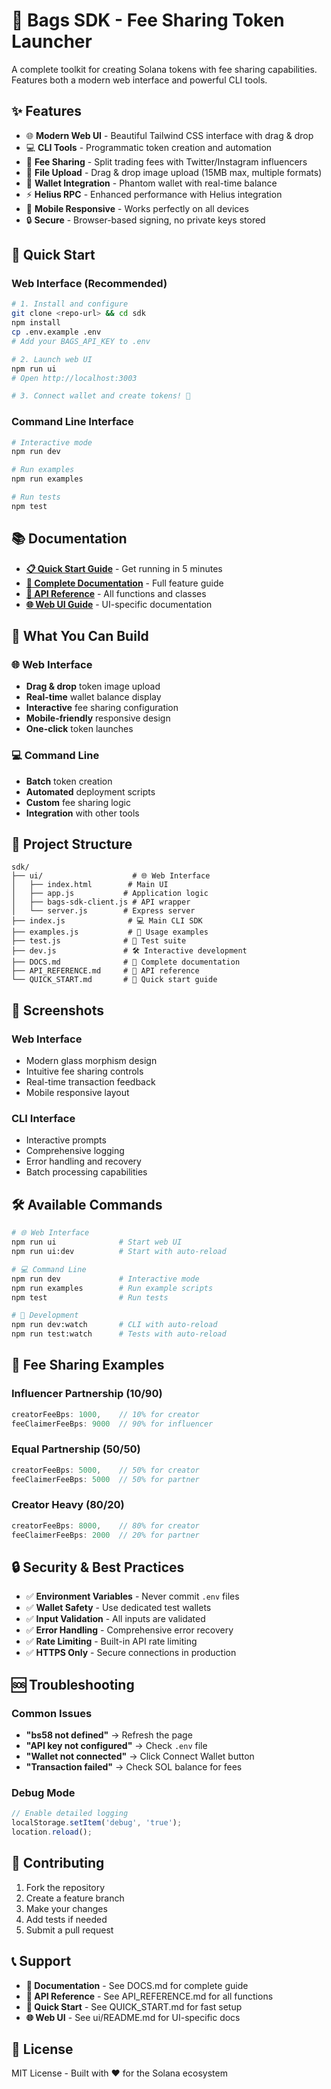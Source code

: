 # 🎒 Bags SDK - Fee Sharing Token Launcher

A complete toolkit for creating Solana tokens with fee sharing capabilities. Features both a modern web interface and powerful CLI tools.

## ✨ Features

- 🌐 **Modern Web UI** - Beautiful Tailwind CSS interface with drag & drop
- 💻 **CLI Tools** - Programmatic token creation and automation
- 🤝 **Fee Sharing** - Split trading fees with Twitter/Instagram influencers
- 📁 **File Upload** - Drag & drop image upload (15MB max, multiple formats)
- 🔗 **Wallet Integration** - Phantom wallet with real-time balance
- ⚡ **Helius RPC** - Enhanced performance with Helius integration
- 📱 **Mobile Responsive** - Works perfectly on all devices
- 🔒 **Secure** - Browser-based signing, no private keys stored

## 🚀 Quick Start

### Web Interface (Recommended)

```bash
# 1. Install and configure
git clone <repo-url> && cd sdk
npm install
cp .env.example .env
# Add your BAGS_API_KEY to .env

# 2. Launch web UI
npm run ui
# Open http://localhost:3003

# 3. Connect wallet and create tokens! 🎉
```

### Command Line Interface

```bash
# Interactive mode
npm run dev

# Run examples
npm run examples

# Run tests
npm test
```

## 📚 Documentation

- **[📋 Quick Start Guide](./QUICK_START.md)** - Get running in 5 minutes
- **[📖 Complete Documentation](./DOCS.md)** - Full feature guide
- **[🔧 API Reference](./API_REFERENCE.md)** - All functions and classes
- **[🌐 Web UI Guide](./ui/README.md)** - UI-specific documentation

## 🎯 What You Can Build

### 🌐 Web Interface
- **Drag & drop** token image upload
- **Real-time** wallet balance display  
- **Interactive** fee sharing configuration
- **Mobile-friendly** responsive design
- **One-click** token launches

### 💻 Command Line
- **Batch** token creation
- **Automated** deployment scripts
- **Custom** fee sharing logic
- **Integration** with other tools

## 📁 Project Structure

```
sdk/
├── ui/                    # 🌐 Web Interface
│   ├── index.html        # Main UI
│   ├── app.js           # Application logic
│   ├── bags-sdk-client.js # API wrapper
│   └── server.js        # Express server
├── index.js              # 💻 Main CLI SDK
├── examples.js           # 📝 Usage examples
├── test.js              # 🧪 Test suite
├── dev.js               # 🛠️ Interactive development
├── DOCS.md              # 📖 Complete documentation
├── API_REFERENCE.md     # 🔧 API reference
└── QUICK_START.md       # 🚀 Quick start guide
```

## 🎨 Screenshots

### Web Interface
- Modern glass morphism design
- Intuitive fee sharing controls
- Real-time transaction feedback
- Mobile responsive layout

### CLI Interface  
- Interactive prompts
- Comprehensive logging
- Error handling and recovery
- Batch processing capabilities

## 🛠️ Available Commands

```bash
# 🌐 Web Interface
npm run ui              # Start web UI
npm run ui:dev          # Start with auto-reload

# 💻 Command Line
npm run dev             # Interactive mode
npm run examples        # Run example scripts
npm test                # Run tests

# 🔧 Development
npm run dev:watch       # CLI with auto-reload
npm run test:watch      # Tests with auto-reload
```

## 🎯 Fee Sharing Examples

### Influencer Partnership (10/90)
```javascript
creatorFeeBps: 1000,    // 10% for creator
feeClaimerFeeBps: 9000  // 90% for influencer
```

### Equal Partnership (50/50)
```javascript
creatorFeeBps: 5000,    // 50% for creator
feeClaimerFeeBps: 5000  // 50% for partner
```

### Creator Heavy (80/20)
```javascript
creatorFeeBps: 8000,    // 80% for creator
feeClaimerFeeBps: 2000  // 20% for partner
```

## 🔒 Security & Best Practices

- ✅ **Environment Variables** - Never commit `.env` files
- ✅ **Wallet Safety** - Use dedicated test wallets
- ✅ **Input Validation** - All inputs are validated
- ✅ **Error Handling** - Comprehensive error recovery
- ✅ **Rate Limiting** - Built-in API rate limiting
- ✅ **HTTPS Only** - Secure connections in production

## 🆘 Troubleshooting

### Common Issues
- **"bs58 not defined"** → Refresh the page
- **"API key not configured"** → Check `.env` file
- **"Wallet not connected"** → Click Connect Wallet button
- **"Transaction failed"** → Check SOL balance for fees

### Debug Mode
```javascript
// Enable detailed logging
localStorage.setItem('debug', 'true');
location.reload();
```

## 🤝 Contributing

1. Fork the repository
2. Create a feature branch
3. Make your changes
4. Add tests if needed
5. Submit a pull request

## 📞 Support

- **📖 Documentation** - See DOCS.md for complete guide
- **🔧 API Reference** - See API_REFERENCE.md for all functions
- **🚀 Quick Start** - See QUICK_START.md for fast setup
- **🌐 Web UI** - See ui/README.md for UI-specific docs

## 📄 License

MIT License - Built with ❤️ for the Solana ecosystem